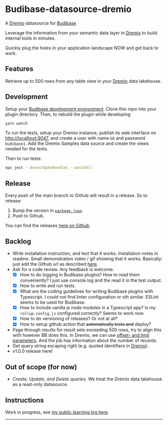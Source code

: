 # Budibase-datasource-dremio

A [Dremio] datasource for [Budibase]

Leverage the information from your semantic data layer in [Dremio]
to build internal tools in minutes.

Quickly plug the holes in your application landscape NOW
and get back to work.

## Features

Retrieve up to 500 rows from any table view in your [Dremio] data lakehouse.

## Development

Setup your [Budibase development environment].
Clone this repo into your plugin directory.
Then, to rebuild the plugin while developing:

```bash
yarn watch
```

To run the tests, setup your Dremio instance,
publish its web interface on <http://localhost:9047>,
and create a user with name `bb` and password `budibase1`.
Add the Dremio Samples data source and create the views needed for the tests.

Then to run tests:

```bash
npx jest --detectOpenHandles --watchAll
```

## Release

Every push of the main branch to Github will result in a release. So to release:

1. Bump the version in [`package.json`](package.json).
1. Push to Github.

You can find the releases
[here on Github](https://github.com/serraict/budibase-datasource-dremio/releases/).

## Backlog

* Write installation instruction, and test that it works.
  Installation notes in readme. Small demonstration video / gif showing that it works.
  Basically: just add the Github url as described [here](https://docs.budibase.com/docs/custom-plugin).
* Ask for a code review. Any feedback is welcome.
  * [x] How to do logging in Budibase plugins? How to read them conveniently?
    I just use console.log and the read it in the test output.
  * [x] How to write and run tests.
  * [x] What are the coding guidelines for writing Budibase plugins with Typescript.
    I could not find linter configuration or sth similar. ESLint seems to be used for Budibase.
  * [x] How to include vanilla js node modules in a Typescript app? Is my `rollup.config.js` configured correctly?
    Seems to work now.
  * [x] How to do versioning of releases? Or not at all?
  * [x] How to setup github action that ~~automatically tests and~~ deploy?
* Page through results for result sets exceeding 500 rows, try to align this with however BB does this.
  In Dremio, we can use [offset- and limit parameters].
  And the job has information about the number of records.
* Get query string escaping right (e.g. quoted identifiers in [Dremio]).
* v1.0.0 release here!

## Out of scope (for now)

* _Create, Update, and Delete queries._ We treat the Dremio data lakehouse as a read-only datasource.

## Instructions

Work in progress, see [my public learning log here](https://serra.fibery.io/Public/Learnings-by-State-80#Learning/Connect-Dremio-to-budibase-207).

---

[Dremio]: https://github.com/dremio/dremio-oss
[Budibase]: https://github.com/Budibase/budibase
[offset- and limit parameters]: https://docs.dremio.com/24.3.x/reference/api/#limit-and-offset-query-parameters
[Budibase development environment]: https://docs.budibase.com/docs/custom-plugin